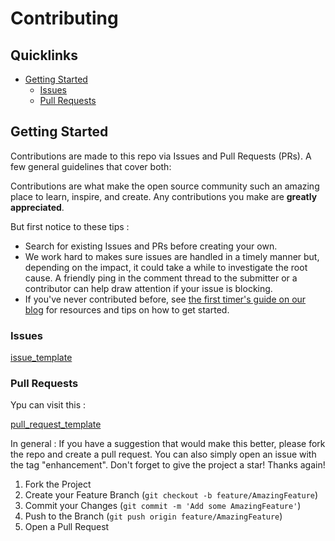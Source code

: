 # Contributing

## Quicklinks

* [Getting Started](#getting-started)
    * [Issues](#issues)
    * [Pull Requests](#pull-requests)



## Getting Started

Contributions are made to this repo via Issues and Pull Requests (PRs). A few general guidelines that cover both:

Contributions are what make the open source community such an amazing place to learn, inspire, and create. Any contributions you make are **greatly appreciated**.

But first notice to these tips : 

- Search for existing Issues and PRs before creating your own.
- We work hard to makes sure issues are handled in a timely manner but, depending on the impact, it could take a while to investigate the root cause. A friendly ping in the comment thread to the submitter or a contributor can help draw attention if your issue is blocking.
- If you've never contributed before, see [the first timer's guide on our blog](https://auth0.com/blog/a-first-timers-guide-to-an-open-source-project/) for resources and tips on how to get started.

### Issues

[issue_template](https://github.com/mohamadmahdi1234/compiler_phase_two_IE/blob/main/ISSUE_TEMPLATE.md)


### Pull Requests

Ypu can visit this : 

[pull_request_template](https://github.com/mohamadmahdi1234/compiler_phase_two_IE/blob/main/PULL_REQUEST_TEMPLATE.md)

In general :
If you have a suggestion that would make this better, please fork the repo and create a pull request. You can also simply open an issue with the tag "enhancement".
Don't forget to give the project a star! Thanks again!

1. Fork the Project
2. Create your Feature Branch (`git checkout -b feature/AmazingFeature`)
3. Commit your Changes (`git commit -m 'Add some AmazingFeature'`)
4. Push to the Branch (`git push origin feature/AmazingFeature`)
5. Open a Pull Request
